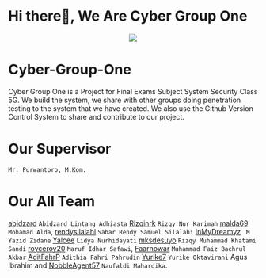 # Hi there👋, We Are Cyber Group One

<p align="center">
  <a href="https://tenor.com/">
    <img src="https://c.tenor.com/9KSO758KczwAAAAC/anime-welcome.gif"/>
  </a>
</p>

# Cyber-Group-One
Cyber Group One is a Project for Final Exams Subject System Security Class 5G. We build the system, we share with other groups doing penetration testing to the system that we have created. We also use the Github Version Control System to share and contribute to our project.

# Our Supervisor 
`Mr. Purwantoro, M.Kom.`

# Our All Team
[abidzard](https://github.com/abidzard/) `Abidzard Lintang Adhiasta` [Rizqinrk](https://github.com/Rizqinrk) `Rizqy Nur Karimah` [malda69](https://github.com/malda69) `Mohamad Alda`, [rendysilalahi](https://github.com/rendysilalahi) `Sabar Rendy Samuel Silalahi` [InMyDreamyz](https://github.com/InMyDreamyz) ` M Yazid Zidane` [Yalcee](https://github.com/Yalcee) `Lidya Nurhidayati` [mksdesuyo](https://github.com/mksdesuyo) `Rizqy Muhammad Khatami Sandi` [royceroy20](https://github.com/royceroy20) `Maruf Idhar Safawi`, [Faarnowar](https://github.com/Faarnowar) `Muhammad Faiz Bachrul Akbar` [AditFahrP](https://github.com/AditFahrP) `Adithia Fahri Pahrudin` [Yurike7](https://github.com/Yurike7) `Yurike Oktavirani` Agus Ibrahim and [NobbleAgent57](https://github.com/NobbleAgent57) `Naufaldi Mahardika`.
